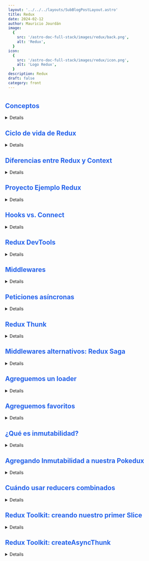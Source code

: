 ```yaml
---
layout: '../../../layouts/SubBlogPostLayout.astro'
title: Redux
date: 2024-02-12
author: Mauricio Jourdán
image:
  {
    src: '/astro-doc-full-stack/images/redux/back.png',
    alt: 'Redux',
  }
icon:
  {
    src: '/astro-doc-full-stack/images/redux/icon.png',
    alt: 'Logo Redux',
  }
description: Redux
draft: false
category: front
---
```


<style>
  h1 { color: #713f12; }
  h2 { color: #2563eb; }
  h3 { color: #a855f7; }
  img {
    width: 100%;
    height: 100%;
    object-fit: cover;
  }
  pre {
    padding: 10px;
  }

  table {
    border-collapse: collapse; /* Elimina el espacio entre las celdas */
    width: 100%; /* Ancho de la tabla */
    margin: 0 auto; /* Centrar la tabla */
  }

  th, td {
    border: 1px solid #ddd; /* Borde de las celdas */
    padding: 8px; /* Relleno de las celdas */
    text-align: left; /* Alineación del texto */
  }

  th {
    background-color: #f2f2f2; /* Color de fondo del encabezado */
    font-weight: bold; /* Peso de la fuente del encabezado */
  }

  tr:nth-child(even) {
    background-color: #f9f9f9; /* Color de fondo de las filas pares */
  }  
</style>

## Conceptos

<details>
DOC: https://es.redux.js.org/

<mark>Resux</mark> es una librería que nos ayuda a manejar el estado de nuestra aplicación.

**Necesitamos 3 cosas**:

- Dónde almancenar la información
- Cómo acceder a ella
- Cómo actualizarla

**Redux está basado en 3 principios**:

- Hay solo una única fuente de verdad (store) => La diferencia entre State y Store es que State es un objeto de tipo 'clave: valor' (aunque puede ser de otros tipos). El Store contiene al State y a otras cosas.
- El estado es de solo lectura (solo se actualiza con actions). No debemos modificarlo directamente.
- Los cabmios deben realizarse a través de funciones puras (reducers).

**Funciones puras**:

- Valor retornado cambia si la entrada cambia.
- Misma entrada, misma salida.
- Sin efectos colaterales
- Entrada: x -> Función Pura: f -> Salida: F(x)

**Reducers**:

- Calcular el nuevo estado basado en los parámetros (state, action).
- No modificar el estado directamente.
- No tener lógica asíncrona.

</details>

## Ciclo de vida de Redux

<details>

1. La UI se renderiza a partir del estado
2. El usuario ejecuta un evento que dispara una acción
3. La acción se envía al reducer
4. El reducer sabe cómo actualizar el store
5. El store contiene al state
6. volvemos al paso 1

<img style='width:600px; heigth: 600px; margin: 0 auto; display: block ' src="/astro-doc-full-stack/images/redux/ciclo-de-vida.webp" alt="Redux">

- El estado describe la condición actual de la aplicación, este estado “vive” dentro del store.
- La vista o UI se renderiza basada en este estado y cuando un evento (como un click) pasa el estado se actualiza basado en lo que pasó. No se actualiza directamente, es “disparado” hacía el reducer que es el encargado de saber como se actualizará el estado. Luego de que el cambio pasa y el estado se actualiza la UI se re-renderiza basada en el estado.
- Redux es una libreria “agnostica”, es decir, puede ser usada con cualquier capa en la UI o framework.

</details>

## Diferencias entre Redux y Context

<details>

Cuando un sistema es opaco y no determinista, es dífícil reproducir errores o agregar nuevas características. 

En react, generalmente pasamos datos desde componentes padres a hijos a través de props. Pero cuando tenemos componentes anidados, esto se vuelve complicado. Podemos tener muchos niveles de anidamiento y pasar props a través de todos los componentes puede ser tedioso y dificil de mantener.

A este problema se le llama **'prop drilling'**. Para solucionar esto, podemos usar Context API o algún sistema de gestión del estado.

### Context API

- ¿Qué hace? -> Evita hacer 'prop drilling' y podemos pasar las props de componentes padres a hijos de f orma sencilla.
- ¿Cuándo usarlo? -> Cuando usemos datos que no cambien mucho en nuestra aplicación.
- Se puede usar desde la versión 16.3 de React

### Redux vs Context API

- Depuración -> Redux tiene un depurador que nos permite viajar en el tiempo. Context API es un poco más difícil.
- Bundle size -> Context API ya viene integrado en React, así que es más ligero.
- Middlewares -> Redux es muy sencillo con esto.
- Curva aprendizaje -> Context API es mucho más fácil de entender. Redux es un nuevo paradigma.
- Rendering -> Redux previene renders innecesarios.

|Caracteristica|Redux|Context API|
|---|---|---|
|Depuración|Tiene un depurador que nos permite viajar en el tiempo.|Todo está conectado al mismo provider y no tiene una descripción clara y estandar acerca de los datos que cambian, esto hace que sea más díficil de depurar.|
|Bundle size|Necesitas librerias adicionales.|Viene integrado con React.|
|Middlewares|Permite extender fácilmente la funcionalidad de los disparadores lo cual nos permite que podamos crear middlewares que reciban la data antes de modificar el estado.|No es tan sencillo el manejo de esta caracteristica.|
|Curva de aprendizaje|Requiere de mas tiempo de estudio ya que está basado en un nuevo paradigma.|Posee una curva de aprendizaje sencilla.
|Rendering|Evita el renderizado innecesario|Hace que se renderizen los componentes asi no hayan cambiando.|

</details>

## Proyecto Ejemplo Redux

<details>

Para ejemplificar el uso de Redux vamos a desarrollar una pequeña App que nos permita buscar pokemones.

**Utilizaremos la API**: 
- https://pokeapi.co/ (DOC)
- https://pokeapi.co/api/v2/pokemon?limit=100000&offset=0

Existen varias formas de implementar Redux, 

- Método Connect 
- Hooks
- Toolkit (Recomendado por Redux)

### Comenzaremos con el método Connect.

En la carpeta /src crearemos 2 carpetas:

- actions: contendrá los **tipos de acciones** y **los action creators**. Los cambios que se pueden hacer en el estado.
  - index.js: Contiene los action creators. Un **action creator** es una función que retorna un action, retorna objeto con una propiedad type que describe la acción que se va a realizar.
  - types.js: exportamos los **tipos como constantes** para no utilizarlos como strings y evitar errores de tipeo.
- reducers: a teavés del estado inicial y las acciones, se actualiza el estado.
  - index.js: Contiene el reducer. Un **reducer** es una función que recibe el estado actual y una acción y retorna un nuevo estado.

<mark>Concexión de un componente a Redux</mark>:

En el App.js realizaremos la conexión de la App con Redux. Para ello utilizaremos la función **connect** de react-redux.

Para ello utilizamos 2 variables.

- **mapStateToProps**: es una función recibe nuestro estado y retorna un objeto cuyas propiedades van a ser enviadas a las props del componente que se está conectado a redux.
- **mapDispatchToProps**: es una función que recibe el dispatcher de redux y retorna un objeto que será mapedo a las propiedades con los action creatrors.
- **connect**: Es una función que conecta un componente de React a un store de Redux.

Finalmente, dentro de index.js crearemos el store y lo pasaremos a la aplicación a través del componente **Provider**.

- **Legacy_createStore**: Es una función que crea un store de Redux.
- **Provider**: Es un componente de React que provee el store a todos los componentes de la aplicación.

```bash
npm create vite@latest pokedux -- --template react
# npm create vite@latest pokedux -- --template react-ts
cd pokedux
npm install

npm install antd --save
npm install @ant-design/icons --save
npm install axios
npm install redux react-redux
```

```jsx
// main.jsx
import { StrictMode } from 'react';
import { createRoot } from 'react-dom/client';
import { pokemonsreducer } from './reducers/pokemons';
import { Provider } from 'react-redux';
import { legacy_createStore as createStore } from 'redux';

import './index.css';
import App from './App.jsx';

const store = createStore(pokemonsreducer);

createRoot(document.getElementById('root')).render(
  <StrictMode>
    <Provider store={store}>
      <App />
    </Provider>
  </StrictMode>
);
```

```jsx
// App.jsx

import 'antd/dist/reset.css';
import './App.css';

import { Col } from 'antd';
import { useEffect } from 'react';
import { connect } from 'react-redux';

import logo from '../src/assets/logo.svg';
import InputSearch from './components/InputSearch';
import PokemonList from './components/PokemonList';
import { getPokemon } from './api';
import { setPokemons as setPokemonsActions } from './actions';

function App({ pokemons, setPokemons }) {
  useEffect(() => {
    const fetchPokemons = async () => {
      const pokemonRes = await getPokemon();
      console.log('pokemonRes', pokemonRes);
      setPokemons(pokemonRes);
    };
    fetchPokemons();
  }, []);

  return (
    <div className='App'>
      <Col span={4} offset={10}>
        <img src={logo} alt='Pokedux' />
      </Col>
      <Col span={8} offset={8}>
        <InputSearch />
      </Col>
      <PokemonList pokemons={pokemons} />
    </div>
  );
}

// mapStateToProps
// es una función recibe nuestro estado y retorna un objeto cuyas propiedades van a ser enviadas 
// a las props del componente que se está conectado a redux.
// mapDispatchToProps
// es una función que recibe el dispatcher de redux y retorna un objeto 
// que será mapedo a las propiedades con los action creatrors

const mapStateToProps = (state) => ({
  pokemons: state.pokemons,
});

const mapDispatchToProps = (dispatch) => ({
  setPokemons: (value) => dispatch(setPokemonsActions(value)),
});

export default connect(mapStateToProps, mapDispatchToProps)(App);
```

```js
// /src/api/index.js
import axios from 'axios';

export const getPokemon = async () => {
  try {
    const { data } = await axios.get('https://pokeapi.co/api/v2/pokemon?limit=152');
    return data.results;
  } catch (error) {
    console.log('error', error);
  }
  // return axios
  //   .get('https://pokeapi.co/api/v2/pokemon?limit=152')
  //   .then((response) => response.data.results)
  //   .catch((error) => console.log('error', error));
};
```

```jsx
// /src/components/InputSearch.jsx
import { Input } from 'antd';

const InputSearch = () => {
  return <Input.Search placeholder='Search Pokemon' />;
};
export default InputSearch;
```

```jsx
// /src/components/PokemonList.jsx
import PokemonCard from './PokemonCard';
import './PokemonList.css';

const PokemonList = ({ pokemons }) => {
  return (
    <div className='PokemonList'>
      {pokemons?.map((pokemon) => {
        return <PokemonCard name={pokemon.name} key={pokemon.name} />;
      })}
    </div>
  );
};
export default PokemonList;
```

```jsx
// /src/components/PokemonCard.jsx
import { Card } from 'antd';
import Meta from 'antd/lib/card/Meta';
import { StarOutlined } from '@ant-design/icons';

const PokemonCard = ({ name }) => {
  return (
    <Card
      title={name}
      cover={
        <img
          alt='Ditto'
          src='https://raw.githubusercontent.com/PokeAPI/sprites/master/sprites/pokemon/shiny/132.png'
        />
      }
      extra={<StarOutlined />}
    >
      <Meta description='fire, magic' />
    </Card>
  );
};
export default PokemonCard;
```

```js
// /src/actions/index.js
import { SET_POKEMONS } from './types';

export const setPokemons = (payload) => ({
  type: SET_POKEMONS,
  payload,
});
```

```js
// /src/actions/types.js
export const SET_POKEMONS = 'SET_POKEMONS';
```

```js
// /src/reducers/pokemons.js
import { SET_POKEMONS } from '../actions/types';

const initialState = {
  pokemons: [],
};

export const pokemonsreducer = (state = initialState, action) => {
  switch (action.type) {
    case SET_POKEMONS:
      return {
        ...state,
        pokemons: action.payload,
      };
    default:
      return state;
  }
};
```

```css
/* /src/App.css */
#root {
    max-width: 1280px;
    margin: 0 auto;
    text-align: center;
}

.App {
    margin-top: 3rem;
}

.App img {
    margin-bottom: 3rem;
}
```

```css
/* /src/components/PokemonList.css */
.PokemonList {
    display: grid;
    grid-template-columns: repeat(auto-fill, minmax(250px, 1fr));
    /* grid-template-columns: repeat(4, 1fr); */
    gap: 2rem;
    margin-top: 3rem;
    padding: 0 3rem 3rem;
}
```

</details>

## Hooks vs. Connect

<details>

Redux nos proporciona una api con hooks listos para ser usados.

### useSelector vs Connect

- Bilerplate: useSelector es más limpio. No necesitamos definir mapStateToProps ni mapDispatchToProps para envolver nuestros componentes.
- Separación de responsabilidades: Connect tiene un punto a favor. El método connect crea un higth order component que es quien renderiza nuestro componente y le pasa el estado y las actions a través de props.
- Testing: de acuerdo a la separación de responsabilidades, es un poco más facil testear con connect, ya que al recibir el estado y dispatcher por props para testearlo solo enviamos props naturalmente. En cambio con los hooks necesitamos mockear el store y el dispatch o necesitamos conectar el compnente a Redux antes de poder testaerlo.

> <mark>**Nota**: Redux recomienda utilizar su hooks API.</mark>

Utilizar hooks API nos brinda mejor experiencia de desarrollo, es más sencillo de entender el ciclo de la información, es más compatible con TypeScritp.

Lectura: https://code.tutsplus.com/es/getting-started-with-redux-connecting-redux-with-react--cms-30352t

### Hooks API

De la API utilizaremos dos hooks:

- **useSelector**: Nos permite seleccionar (extraer) una parte del estado de Redux a través de una función selectora. Esta función **debe ser una función pura**. No debe depender de otras variables fuera de la función. Es equivalente a mapStateToProps. La diferencia es que useSelector guarda el valor en una variable y no se pasa por props.

El selector suscribe el componente al estado por lo que será llamado cada vez que se realice dispatch de una acción. Si el selector retorna el mismo valor que la última vez, el componente no se renderiza. Si el selector retorna un valor diferente, el componente se renderiza.

```jsx  
const pokemons = useSelector((state) => state.pokemons);
```
- **useDispatch**: Nos permite despachar acciones. Retorna una referencia a la función dispatch de Redux. Es equivalente a mapDispatchToProps. Lo utilizamos para disparar acciones.

```jsx
const dispatch = useDispatch();
dispatch(myAction());
```

En el ejemplo, vamos a reemplazar connect por hooks. Primero que nada ya no necesitaremos el método connect en el componente App, no utilizaremos props.

```jsx
// App.jsx

import 'antd/dist/reset.css';
import './App.css';

import { Col } from 'antd';
import { useEffect } from 'react';
import { useDispatch, useSelector } from 'react-redux';

import { getPokemon } from './api';
import { setPokemons } from './actions';
import logo from '../src/assets/logo.svg';
import InputSearch from './components/InputSearch';
import PokemonList from './components/PokemonList';

function App() {
  const pokemons = useSelector((state) => state.pokemons);
  const dispatch = useDispatch();

  useEffect(() => {
    const fetchPokemons = async () => {
      const pokemonRes = await getPokemon();
      console.log('pokemonRes', pokemonRes);
      dispatch(setPokemons(pokemonRes));
    };
    fetchPokemons();
  }, []);

  return (
    <div className='App'>
      <Col span={4} offset={10}>
        <img src={logo} alt='Pokedux' />
      </Col>
      <Col span={8} offset={8}>
        <InputSearch />
      </Col>
      <PokemonList pokemons={pokemons} />
    </div>
  );
}

export default App;
```

</details>

## Redux DevTools

<details>

Es una herramienta que nos ayuda a evaluar y depurar el estado de nuestra aplicación. Nos permite ver el estado de nuestra aplicación en cada momento, ver las acciones que se han disparado y ver el estado de la aplicación en cada momento.

Es una extensión que instalamos en nuestro navegador. Nos permite ver el estado, que acciones se están disparando, el payload de las acciones, y poder viajar en el tiempo parta evitar que se ejecuten determinadas acciones analizando cómo se comporta la aplicación.

Repositorio de devTools: https://github.com/reduxjs/redux-devtools

La extensión se encuentra disponible para Chrome, Firefox y Edge. Siguiendo el link podremos instalar la extensión de acuerdo al navegador que estemos utilizando.

Para utilizar devTools debemos agregar una línea de código en la creación del store.

```jsx
// main.jsx
import { StrictMode } from 'react';
import { createRoot } from 'react-dom/client';
import { pokemonsreducer } from './reducers/pokemons';
import { Provider } from 'react-redux';
import { legacy_createStore as createStore } from 'redux';

import './index.css';
import App from './App.jsx';

const store = createStore(
  pokemonsreducer,
  window.__REDUX_DEVTOOLS_EXTENSION__ && window.__REDUX_DEVTOOLS_EXTENSION__()
);

createRoot(document.getElementById('root')).render(
  <StrictMode>
    <Provider store={store}>
      <App />
    </Provider>
  </StrictMode>
);
```

Al ejecutar la aplicación, en el navegador podremos ver la extensión de Redux DevTools. Podremos ver el estado de la aplicación, las acciones que se están disparando y el payload de las acciones. realizando click sobre la extensión accdemos a la herramienta.

<img style='width:600px; heigth: 600px; margin: 0 auto; display: block ' src="/astro-doc-full-stack/images/redux/redux-devtools.png" alt="Redux">

Otra forma de acceder a la devTools es a través de la consola del navegador. En el inspector tendremos una nueva pestaña llamada Redux. 

</details>

## Middlewares

<details>

Un middleware es una pieza de código que entre que algo recibe un request y ese algo dá respuesta al request. Está técnica es muy utilizada en backend. 

En Redux, <mark>un middleware es una función que **se ejecuta entre el dispatch** de una acción **y la ejecución del reducer**</mark>.

De esta manera, podemos interceptar las acciones antes de que lleguen al reducer y realizar acciones como:

- Loggear las acciones
- Hacer peticiones HTTP
- Realizar acciones asíncronas
- Realizar acciones condicionales

### Repaso de terminología

- **Store creator (createStore)**: Es una función que crea un store de Redux.

- **enhancer (potenciador)**: Es una función de orden superior que envuelve el store de Redux para extender su funcionalidad. Toma un store creator y devuelve una versión potenciada del store creator. La línea que utilizamos para la devTools es un enhancer. Es un potenciador del estado, ya que extiende la funcionalidad del store. Algo similar ocurre con los middlewares.

- **compose**: Es una función que nos permite combinar funciones de derecha a izquierda. Lo utilizamos para tener múltiples potenciadores del store (enhancer).

Doc: https://es.redux.js.org/docs/api/compose.html
DOC: https://es.redux.js.org/docs/glosario.html


### Creando un middleware personalizado

Para crear un middleware personalizado, debemos crear una función que reciba el store y retorne una función que reciba el siguiente middleware y retorne una función que reciba la acción y retorne el resultado de la acción.

En el ejmplo vamos a crear un middleware que logee las acciones y otro que agregue un pokemon a la lista de pokemons.

El middleware es una Currying functions, recibe el store, y retorna una función que recibe el siguiente middleware, y retorna una función que recibe la acción que se va a disparar.

Next es una función que llamaremos cuando el middleware haya terminado su trabajo, y manda el action al reducer.

DOC Currying functions: https://es.javascript.info/currying-partials

Creamos una carpeta llamada middlewares y dentro de ella un archivo llamado index.js.

```js
// /src/middlewares/index.js
export const logger = (store) => (next) => (action) => {
  console.log('dispatching', action);
  const result = next(action);
  //console.log('next state', store.getState());
  return result;
};

export const featuring = (store) => (next) => (actionInfo) => {
  const featured = [{ name: 'eddie' }, ...actionInfo.action.payload];
  const updatedActionInfo = { ...actionInfo, action: { ...actionInfo.action, payload: featured } };
  next(updatedActionInfo);
};
```
```js
// main.jsx
import { StrictMode } from 'react';
import { createRoot } from 'react-dom/client';
import { pokemonsreducer } from './reducers/pokemons';
import { Provider } from 'react-redux';
import { applyMiddleware, compose, legacy_createStore as createStore } from 'redux';
import { featuring, logger } from './middlewares';

import './index.css';
import App from './App.jsx';

const composedEnhancers = compose(
  window.__REDUX_DEVTOOLS_EXTENSION__ && window.__REDUX_DEVTOOLS_EXTENSION__(),
  applyMiddleware(logger, featuring) // agrega los params que requiere el middleware
);

const store = createStore(pokemonsreducer, composedEnhancers);

createRoot(document.getElementById('root')).render(
  <StrictMode>
    <Provider store={store}>
      <App />
    </Provider>
  </StrictMode>
);

```

</details>

## Peticiones asíncronas

<details>

En el ejemplo anterior, utilizamos una petición asíncrona para obtener los pokemons pero a todos les colocamos la imágen de Ditto. Vamos a ver cómo podemos obtener la imágen de cada pokemon.

Para ello, vamos a crear una nueva petición de la imágen de cada pokemon. La url a la que debemos hacer la petición es la siguiente: https://pokeapi.co/api/v2/pokemon/{id}, que retorna mucho de detalle como habilidades, tipos, formas, etc. Puntaulmente nos interesan los srpites. 

```jsx
import 'antd/dist/reset.css';
import './App.css';

import { Col } from 'antd';
import { useEffect } from 'react';
import { useDispatch, useSelector } from 'react-redux';

import { getPokemon, getPokemonDetails } from './api';
import { setPokemons } from './actions';
import logo from '../src/assets/logo.svg';
import InputSearch from './components/InputSearch';
import PokemonList from './components/PokemonList';

function App() {
  const pokemons = useSelector((state) => state.pokemons);
  const dispatch = useDispatch();

  useEffect(() => {
    const fetchPokemons = async () => {
      const pokemonRes = await getPokemon();
      // console.log('pokemonRes', pokemonRes);
      const pokemonsDetailed = await Promise.all(
        pokemonRes.map((pokemon) => getPokemonDetails(pokemon))
      );
      dispatch(setPokemons(pokemonsDetailed));
    };
    fetchPokemons();
  }, []);

  return (
    <div className='App'>
      <Col span={4} offset={10}>
        <img src={logo} alt='Pokedux' />
      </Col>
      <Col span={8} offset={8}>
        <InputSearch />
      </Col>
      <PokemonList pokemons={pokemons} />
    </div>
  );
}

export default App;

```

```js
// /src/api/index.js
import axios from 'axios';

export const getPokemon = async () => {
  try {
    const { data } = await axios.get('https://pokeapi.co/api/v2/pokemon?limit=152');
    return data.results;
  } catch (error) {
    console.log('error', error);
  }
  // return axios
  //   .get('https://pokeapi.co/api/v2/pokemon?limit=152')
  //   .then((response) => response.data.results)
  //   .catch((error) => console.log('error', error));
};

export const getPokemonDetails = async (pokemon) => {
  try {
    const { data } = await axios.get(pokemon.url);
    return data;
  } catch (error) {
    console.log('error', error);
  }
};
```

```jsx
// /src/components/PokemonList.jsx
import PokemonCard from './PokemonCard';
import './PokemonList.css';

const PokemonList = ({ pokemons }) => {
  return (
    <div className='PokemonList'>
      {pokemons?.map((pokemon) => {
        return (
          <PokemonCard
            name={pokemon.name}
            image={pokemon.sprites.front_default}
            key={pokemon.name}
          />
        );
      })}
    </div>
  );
};
export default PokemonList;
```

```jsx
// /src/components/PokemonCard.jsx
import { Card } from 'antd';
import Meta from 'antd/lib/card/Meta';
import { StarOutlined } from '@ant-design/icons';

const PokemonCard = ({ name, image }) => {
  return (
    <Card title={name} cover={<img alt={name} src={image} />} extra={<StarOutlined />}>
      <Meta description='fire, magic' />
    </Card>
  );
};
export default PokemonCard;
```

</details>

## Redux Thunk

<details>

En el ejemplo anterior, utilizamos una petición asíncrona para obtener los pokemons y luego recorremos los pokemons para obtener la imágen de cada uno. Aquí no estamos separando correctamente las responsabilidades, es decir podemos mover esa lógica para no dejar esa responsabilidad al componente.

Podemos pasar la lógica a un action creator especial que no retorne solo el objeto plano de la accion, sin que retorne otra función que sea la que obtenga los datos de la API.

Con lo que vimos relacionado al store solo podemos trabajar con acciones sincrónicas, es decir, acciones que retornan un objeto plano. Para trabajar con acciones asíncronas, necesitamos una librería llamada **Redux Thunk**.

```bash
npm install redux-thunk
```

```jsx
// main.jsx
import { StrictMode } from 'react';
import { createRoot } from 'react-dom/client';
import { applyMiddleware, compose, legacy_createStore as createStore } from 'redux';
import { Provider } from 'react-redux';
import { thunk } from 'redux-thunk';

import { pokemonsreducer } from './reducers/pokemons';
import { logger } from './middlewares';
import App from './App.jsx';
import './index.css';

const conposeAlt = window.__REDUX_DEVTOOLS_EXTENSION_COMPOSE__ || compose;

const composedEnhancers = conposeAlt(
  applyMiddleware(thunk, logger) // agrega los params que requiere el middleware
);

const store = createStore(pokemonsreducer, composedEnhancers);

createRoot(document.getElementById('root')).render(
  <StrictMode>
    <Provider store={store}>
      <App />
    </Provider>
  </StrictMode>
);
```

```jsx  
// App.jsx
import 'antd/dist/reset.css';
import './App.css';

import { Col } from 'antd';
import { useEffect } from 'react';
import { useDispatch, useSelector } from 'react-redux';

import { getPokemon } from './api';
import { getPokemonsWithDetails } from './actions';
import logo from '../src/assets/logo.svg';
import InputSearch from './components/InputSearch';
import PokemonList from './components/PokemonList';

function App() {
  const pokemons = useSelector((state) => state.pokemons);
  const dispatch = useDispatch();

  useEffect(() => {
    const fetchPokemons = async () => {
      const pokemonRes = await getPokemon();
      dispatch(getPokemonsWithDetails(pokemonRes));
    };
    fetchPokemons();
  }, []);

  return (
    <div className='App'>
      <Col span={4} offset={10}>
        <img src={logo} alt='Pokedux' />
      </Col>
      <Col span={8} offset={8}>
        <InputSearch />
      </Col>
      <PokemonList pokemons={pokemons} />
    </div>
  );
}

export default App;
```

```js
// /src/actions/index.js
import { getPokemonDetails } from '../api';
import { SET_POKEMONS } from './types';

export const setPokemons = (payload) => ({
  type: SET_POKEMONS,
  payload,
});

export const getPokemonsWithDetails =
  (pokemons = []) =>
  async (dispatch) => {
    const pokemonsDetailed = await Promise.all(
      pokemons.map((pokemon) => getPokemonDetails(pokemon))
    );

    dispatch(setPokemons(pokemonsDetailed));
  };
```

```js
// /src/api/index.js
import axios from 'axios';

export const getPokemon = async () => {
  try {
    const { data } = await axios.get('https://pokeapi.co/api/v2/pokemon?limit=152');
    return data.results;
  } catch (error) {
    console.log('error', error);
  }
  // return axios
  //   .get('https://pokeapi.co/api/v2/pokemon?limit=152')
  //   .then((response) => response.data.results)
  //   .catch((error) => console.log('error', error));
};

export const getPokemonDetails = async (pokemon) => {
  try {
    const { data } = await axios.get(pokemon.url);
    return data;
  } catch (error) {
    console.log('error', error);
  }
};
```

Thunk nos ayudo para agregar lógica asíncrona a nuestras acciones. Thunk es una función que nos permite retornar otra función.

Thumk no es la única librería externa que nos permite trabajar con acciones asíncronas. La librería redux-saga es otra opción muy utilizada.

</details>

## Middlewares alternativos: Redux Saga

<details>

No implementaremos Redux Saga, pero es una librería que nos permite trabajar con acciones asíncronas. 

Haremos una comparación entre Thunk y Saga.

|Redux-thunk|Redux-saga|
|---|---|
|Less borleiplate code|More boilerplate code|
|Easy to understand as compared to redux-saga|Difficult to understand as there are multiple concepts to learn like generator functions and redux-saga effects|
|My be diffcult to scale up|Easy to scale up compared to reduc-thunk|
|Actions creators may hold too much async logic|Actions creators stay pure|
|May get difficult to test|Comparatively easy to test as all your async logic remains together|

DOC: https://www.paradigmadigital.com/dev/sagas-vs-thunk/

</details>

## Agreguemos un loader

<details>

```jsx
// App.jsx
import 'antd/dist/reset.css';
import './App.css';

import { Col, Spin } from 'antd';
import { useEffect } from 'react';
import { useDispatch, useSelector } from 'react-redux';

import { getPokemon } from './api';
import { getPokemonsWithDetails, setLoading } from './actions';
import logo from '../src/assets/logo.svg';
import InputSearch from './components/InputSearch';
import PokemonList from './components/PokemonList';

function App() {
  const pokemons = useSelector((state) => state.pokemons);
  const loading = useSelector((state) => state.loading);
  const dispatch = useDispatch();

  useEffect(() => {
    dispatch(setLoading(true));
    const fetchPokemons = async () => {
      const pokemonRes = await getPokemon();
      dispatch(getPokemonsWithDetails(pokemonRes));
      dispatch(setLoading(false));
    };
    fetchPokemons();
  }, []);

  return (
    <div className='App'>
      <Col span={4} offset={10}>
        <img src={logo} alt='Pokedux' />
      </Col>
      <Col span={8} offset={8}>
        <InputSearch />
      </Col>
      {loading ? <Spin spinning size='large' /> : <PokemonList pokemons={pokemons} />}
    </div>
  );
}

export default App;
```

```js
// /src/actions/types.js
export const SET_POKEMONS = 'SET_POKEMONS';
export const SET_LOADING = 'SET_LOADING';
```

```js
// /src/actions/index.js
import { getPokemonDetails } from '../api';
import { SET_LOADING, SET_POKEMONS } from './types';

export const setPokemons = (payload) => ({
  type: SET_POKEMONS,
  payload,
});

export const setLoading = (payload) => ({
  type: SET_LOADING,
  payload,
});

export const getPokemonsWithDetails =
  (pokemons = []) =>
  async (dispatch) => {
    const pokemonsDetailed = await Promise.all(
      pokemons.map((pokemon) => getPokemonDetails(pokemon))
    );

    dispatch(setPokemons(pokemonsDetailed));
  };
```

```js
// /src/reducers/pokemons.js
import { SET_POKEMONS, SET_LOADING } from '../actions/types';

const initialState = {
  pokemons: [],
  loading: false,
};

export const pokemonsreducer = (state = initialState, action) => {
  switch (action.type) {
    case SET_POKEMONS:
      return {
        ...state,
        pokemons: action.payload,
      };
    case SET_LOADING:
      return {
        ...state,
        loading: action.payload,
      };
    default:
      return state;
  }
};
```

</details>

## Agreguemos favoritos

<details>

```jsx
// App.jsx
import 'antd/dist/reset.css';
import './App.css';

import { Col, Spin } from 'antd';
import { useEffect } from 'react';
import { useDispatch, useSelector } from 'react-redux';

import { getPokemon } from './api';
import { getPokemonsWithDetails, setLoading } from './actions';
import logo from '../src/assets/logo.svg';
import InputSearch from './components/InputSearch';
import PokemonList from './components/PokemonList';

function App() {
  const pokemons = useSelector((state) => state.pokemons);
  const loading = useSelector((state) => state.loading);
  const dispatch = useDispatch();

  useEffect(() => {
    dispatch(setLoading(true));
    const fetchPokemons = async () => {
      const pokemonRes = await getPokemon();
      dispatch(getPokemonsWithDetails(pokemonRes));
      dispatch(setLoading(false));
    };
    fetchPokemons();
  }, []);

  return (
    <div className='App'>
      <Col span={4} offset={10}>
        <img src={logo} alt='Pokedux' />
      </Col>
      <Col span={8} offset={8}>
        <InputSearch />
      </Col>
      {loading ? <Spin spinning size='large' /> : <PokemonList pokemons={pokemons} />}
    </div>
  );
}

export default App;
```

```jsx
// /src/components/PokemonList.jsx
import PokemonCard from './PokemonCard';
import './PokemonList.css';

const PokemonList = ({ pokemons }) => {
  return (
    <div className='PokemonList'>
      {pokemons?.map((pokemon) => {
        return (
          <PokemonCard
            name={pokemon.name}
            image={pokemon.sprites.front_default}
            types={pokemon.types}
            id={pokemon.id}
            favorite={pokemon.favorite}
            key={pokemon.name}
          />
        );
      })}
    </div>
  );
};
export default PokemonList;
```

```jsx
// /src/components/PokemonCard.jsx
import { useDispatch } from 'react-redux';
import { Card } from 'antd';
import Meta from 'antd/lib/card/Meta';

import StarButton from './StarButton';
import { setFavorite } from '../actions';

const PokemonCard = ({ name, image, types, id, favorite }) => {
  const dispatch = useDispatch();
  const typesString = types.map((type) => type.type.name).join(', ');

  const handleOnCLick = () => {
    dispatch(setFavorite({ pokemonId: id }));
  };

  return (
    <Card
      title={name}
      cover={<img alt={name} src={image} />}
      extra={<StarButton isFavorite={favorite} onClick={handleOnCLick} />}
    >
      <Meta description={typesString} />
    </Card>
  );
};
export default PokemonCard;
```

```jsx
// /src/components/StarButton.jsx
import { StarFilled, StarOutlined } from '@ant-design/icons';
import { Button } from 'antd';

const StarButton = ({ isFavorite, onClick }) => {
  const Icon = isFavorite ? <StarFilled /> : <StarOutlined />;
  return <Button onClick={onClick} icon={Icon} />;
};
export default StarButton;
```

```js
// /src/actions/index.js
import { getPokemonDetails } from '../api';
import { SET_FAVORITE, SET_LOADING, SET_POKEMONS } from './types';

export const setPokemons = (payload) => ({
  type: SET_POKEMONS,
  payload,
});

export const setLoading = (payload) => ({
  type: SET_LOADING,
  payload,
});

export const setFavorite = (payload) => ({
  type: SET_FAVORITE,
  payload,
});

export const getPokemonsWithDetails =
  (pokemons = []) =>
  async (dispatch) => {
    const pokemonsDetailed = await Promise.all(
      pokemons.map((pokemon) => getPokemonDetails(pokemon))
    );

    dispatch(setPokemons(pokemonsDetailed));
  };
```
```js
// /src/actions/types.js
export const SET_POKEMONS = 'SET_POKEMONS';
export const SET_LOADING = 'SET_LOADING';
export const SET_FAVORITE = 'SET_FAVORITE';
```

```js
// /src/reducers/pokemons.js
import { SET_POKEMONS, SET_LOADING, SET_FAVORITE } from '../actions/types';

const initialState = {
  pokemons: [],
  loading: false,
};

export const pokemonsreducer = (state = initialState, action) => {
  switch (action.type) {
    case SET_POKEMONS:
      return {
        ...state,
        pokemons: action.payload,
      };
    case SET_FAVORITE: {
      const newPokemonList = [...state.pokemons];
      const currentPokemonIndex = newPokemonList.findIndex(
        (pokemon) => pokemon.id === action.payload.pokemonId
      );

      if (currentPokemonIndex < 0) {
        return state;
      } else {
        newPokemonList[currentPokemonIndex].favorite =
          !newPokemonList[currentPokemonIndex].favorite;
        return { ...state, pokemons: newPokemonList };
      }
    }

    case SET_LOADING:
      return {
        ...state,
        loading: action.payload,
      };
    default:
      return state;
  }
};
```

</details>

## ¿Qué es inmutabilidad?

<details>

Inmutabilidad: algo que no puede ser cambiado luego de ser creado. 

Redux no indicará a la UI que debe renderizar nuevamente, **si su estado inicial y el estado retornado son exactamente iguales**.

### ¿Cómo trabajar la inmutabilidad con JavasScript?

Existen varias maneras de trabajar la inmutabilidad en JavaScript. Mencionaremos solo dos:

- Object.assign
- Spread operator

```jsx
const updateAge = (userInfo) => {
  // Mutable
  // userInfo.age = userInfo.age + 1;
  // return userInfo;

  // Al mutar el objeto userInfo, redux no será capaz de identificar el cambio entre el objeto inincial y el retornado,
  // no será capaz de detectar el cambio y no renderizará nuevamente la UI.

  // Inmutable Object.assign
  // return Object.assign({}, userInfo, {
  //   age: userInfo.age + 1,
  // });

  // Inmutable Spread operator
  return {
    ...userInfo,
    age: userInfo.age + 1,
  };
}

const userInfo = {
  name: 'Miguel',
  age: 23,
  email: 'miguel@platzi.com'
}

console.log('userInfo BEFORE: ', userInfo);

const updatedInfo = updateAge(userInfo);

console.log('userInfo AFTER: ', userInfo);
console.log('updatedInfo: ', updateAge(updatedInfo));
```

Pero la inmutabilidad también tiene desventajas:

- Generación constante de objetos -> Problema de performance si no conocemos el garbage collector, o no eliminamos los objetos de memoria.
- Propenso a errores humanos
- Menos trazabilidad

Para evitar estos problemas, podemos utilizar immutable Js.

</details>

## Agregando Inmutabilidad a nuestra Pokedux

<details>

```bash
npm install immutable
```

Immutable es una librería que nos permite trabajar con objetos inmutables. Utiliza estructuras de datos especiales como Set, Map, List

Recomiendo ampliamente el uso de la librería **"immer"** en ves de el uso de "immutable", puesto que es mucho más facil de utilizar y no necesitas de más complejidad que el código basico para el uso de redux, es decir, no necesitas metodos get o set u setIn, Es muy facil de utilizar ya que solo necesitamos usar su método produce para que realice la inmutabilidad por su cuenta. Documentación / guía paso a paso del uso de immer: https://immerjs.github.io/immer/

Para la siguiente clase y el uso de combineReducers, se necesita instalar "redux-immer". Ésta es su guía de implementación: https://github.com/salvoravida/redux-immer

</details>

## Cuándo usar reducers combinados

<details>

En nuestro estado tenemos dos propiedades que se encargan de dos cosas diferentes: pokemons y loading. En este caso, podríamos utilizar combineReducers (helper de Redux) para separar la lógica de los reducers.

No es obligatorio utilizar combineReducers, pero es una buena práctica cuando tenemos un estado con muchas propiedades y cada propiedad tiene su propio reducer.

```jsx
// main.jsx
import { StrictMode } from 'react';
import { createRoot } from 'react-dom/client';
import { applyMiddleware, compose, createStore } from 'redux';
import { Provider } from 'react-redux';
import { thunk } from 'redux-thunk';

import rootReducer from './reducers/rootReducer';
import { logger } from './middlewares';
import App from './App.jsx';
import './index.css';

const composeAlt = window.__REDUX_DEVTOOLS_EXTENSION_COMPOSE__ || compose;

const composedEnhancers = composeAlt(
  applyMiddleware(thunk, logger) // agrega los params que requiere el middleware
);

const store = createStore(rootReducer, composedEnhancers);

console.log('store', store.getState());

createRoot(document.getElementById('root')).render(
  <StrictMode>
    <Provider store={store}>
      <App />
    </Provider>
  </StrictMode>
);
```

```jsx
// App.jsx
import 'antd/dist/reset.css';
import './App.css';

import { Col, Spin } from 'antd';
import { useEffect } from 'react';
import { shallowEqual, useDispatch, useSelector } from 'react-redux';

import { getPokemon } from './api';
import { getPokemonsWithDetails, setLoading } from './actions';
import logo from '../src/assets/logo.svg';
import InputSearch from './components/InputSearch';
import PokemonList from './components/PokemonList';

function App() {
  const pokemons = useSelector((state) => state.data.pokemons, shallowEqual);
  const loading = useSelector((state) => state.ui.loading);
  const dispatch = useDispatch();

  useEffect(() => {
    dispatch(setLoading(true));
    const fetchPokemons = async () => {
      const pokemonRes = await getPokemon();
      dispatch(getPokemonsWithDetails(pokemonRes));
      dispatch(setLoading(false));
    };
    fetchPokemons();
  }, []);

  console.log('pokemons', pokemons);
  console.log('ui', loading);

  return (
    <div className='App'>
      <Col span={4} offset={10}>
        <img src={logo} alt='Pokedux' />
      </Col>
      <Col span={8} offset={8}>
        <InputSearch />
      </Col>
      {loading ? <Spin spinning size='large' /> : <PokemonList pokemons={pokemons} />}
    </div>
  );
}

export default App;
```
```js
// /src/reducers/rootReducer.js
import { combineReducers } from 'redux';
import { pokemonsReducer } from './pokemons';
import { uiReducer } from './ui';

const rootReducer = combineReducers({
  data: pokemonsReducer,
  ui: uiReducer,
});

export default rootReducer;
```

```js
// /src/reducers/pokemons.js
import { SET_FAVORITE, SET_POKEMONS } from '../actions/types';

const initialState = {
  pokemons: [],
};

export const pokemonsReducer = (state = initialState, action) => {
  switch (action.type) {
    case SET_POKEMONS:
      return {
        ...state,
        pokemons: action.payload,
      };
    case SET_FAVORITE: {
      const newPokemonList = [...state.pokemons];
      const currentPokemonIndex = newPokemonList.findIndex(
        (pokemon) => pokemon.id === action.payload.pokemonId
      );

      if (currentPokemonIndex < 0) {
        return state;
      } else {
        newPokemonList[currentPokemonIndex].favorite =
          !newPokemonList[currentPokemonIndex].favorite;
        return { ...state, pokemons: newPokemonList };
      }
    }

    default:
      return state;
  }
};

```
```js
// /src/reducers/ui.js
import { SET_LOADING } from '../actions/types';

const initialState = {
  loading: false,
};

export const uiReducer = (state = initialState, action) => {
  switch (action.type) {
    case SET_LOADING:
      return {
        ...state,
        loading: action.payload,
      };
    default:
      return state;
  }
};

```

Finalmente, debemos considerar el uso de **shallowEqual** en el useSelector para evitar renderizados innecesarios. shallowEqual es una función que compara dos objetos y retorna true si son iguales y false si son diferentes. 

Cuando utilizamos useSelector, por defecto, compara las referencias de los objetos (recordemos que utilizamos inmutabilidad, **siempre será una referencia distinta**). Si utilizamos shallowEqual, compara los valores de los objetos. 

En el useSelector de loading, no es necesario utilizar shallowEqual, ya que es un valor primitivo.

</details>

## Redux Toolkit: creando nuestro primer Slice

<details>

Hasta el momento para manejar el estado tenemos que utilizar los actions types, actions creators y reducers. Redux Toolkit nos permite simplificar la creación de estos elementos.

Redux Toolkit es una librería que nos permite trabajar con Redux de una manera más sencilla. Nos permite trabajar con slices, que son pequeñas porciones de nuestro estado. Llegó para resolver los siguientes problemas:

- Demmasiado boilerplate para obtener el resultado
- Dependencia de librerías como redux-thunk o redux-saga
- La curva de aprendizaje hast para la configuración de Redux es elevada

Por ejemplo, para la inmutabilidad utiliza immer, pero lo utiliza internamente, nos abstraemos de la utilización de librerías. 

Y, por otro lado, a través de los Slices, es mucho más fácil trabajar con Redux.

```bash
npm install @reduxjs/toolkit
```

```js
// /src/slices/dataSlice.js
import { createSlice } from '@reduxjs/toolkit';

const initialState = {
  pokemons: [],
};

export const dataSlice = createSlice({
  name: 'data',
  initialState,
  reducers: {
    setPokemons: (state, action) => {
      // conveción de nombre
      // nombre del slice / nombre del action creator
      // 'data/setPokemons';
      state.data = action.payload;
      // parece que mutamos el estado,
      // pero Toolkit utiliza immer para hacerlo de forma inmutable
    },
    setFavorite: (state, action) => {
      const currentPokemonIndex = state.pokemons.findIndex(
        (pokemon) => pokemon.id === action.payload.pokemonId
      );

      if (currentPokemonIndex >= 0) {
        const isFavorite = state.pokemons[currentPokemonIndex].favorite;
        state.pokemons[currentPokemonIndex].favorite = !isFavorite;
      }
    },
  },
});

export const { setPokemons, setFavorite } = dataSlice.actions;
export default dataSlice.reducer;
```

```js
// /src/reducers/rootReducer.js
import { combineReducers } from 'redux';
import dataReducer from '../slices/dataSlice';

const rootReducer = combineReducers({
  data: dataReducer,
});

export default rootReducer;
```

</details>

## Redux Toolkit: createAsyncThunk

<details>

DOC: https://redux-toolkit.js.org/introduction/getting-started

Veremos como podemos utilizar createAsyncThunk para manejar acciones asíncronas.

```js
// /src/slices/dataSlice.js
import { createSlice, createAsyncThunk } from '@reduxjs/toolkit';
import { getPokemon, getPokemonDetails } from '../api';
import { setLoading } from './uiSlice';

const initialState = {
  pokemons: [],
};

export const fetchPokemonmsWithDetails = createAsyncThunk(
  // action
  'data/fetchPokemonmsWithDetails',
  // callback
  async (_, { dispatch }) => {
    dispatch(setLoading(true));
    const pokemonsRes = await getPokemon();
    const pokemonsDetailed = await Promise.all(
      pokemonsRes.map((pokemon) => getPokemonDetails(pokemon))
    );
    console.log('pokemonsDetailed', pokemonsDetailed);
    dispatch(setPokemons(pokemonsDetailed));
    dispatch(setLoading(false));
  }
);

export const dataSlice = createSlice({
  name: 'data',
  initialState,
  reducers: {
    setPokemons: (state, action) => {
      // conveción de nombre
      // nombre del slice / nombre del action creator
      // 'data/setPokemons';
      state.pokemons = action.payload;
      // parece que mutamos el estado,
      // pero Toolkit utiliza immer para hacerlo de forma inmutable
    },
    setFavorite: (state, action) => {
      const currentPokemonIndex = state.pokemons.findIndex(
        (pokemon) => pokemon.id === action.payload.pokemonId
      );

      if (currentPokemonIndex >= 0) {
        const isFavorite = state.pokemons[currentPokemonIndex].favorite;
        state.pokemons[currentPokemonIndex].favorite = !isFavorite;
      }
    },
  },
});

export const { setPokemons, setFavorite } = dataSlice.actions;
export default dataSlice.reducer;
```

```js 
// /src/slices/uiSlice.js
import { createSlice } from '@reduxjs/toolkit';

const initialState = {
  loading: false,
};

export const uiSlice = createSlice({
  name: 'ui',
  initialState,
  reducers: {
    setLoading: (state, action) => {
      state.loading = action.payload;
    },
  },
});

export const { setLoading } = uiSlice.actions;
export default uiSlice.reducer;
```

```js
// /src/reducers/rootReducer.js
import { combineReducers } from 'redux';
import dataReducer from '../slices/dataSlice';
import uiReducer from '../slices/uiSlice';

const rootReducer = combineReducers({
  data: dataReducer,
  ui: uiReducer,
});

export default rootReducer;
```

```jsx
// /src/App.jsx
import 'antd/dist/reset.css';
import './App.css';

import { Col, Spin } from 'antd';
import { useEffect } from 'react';
import { shallowEqual, useDispatch, useSelector } from 'react-redux';

import logo from '../src/assets/logo.svg';
import InputSearch from './components/InputSearch';
import PokemonList from './components/PokemonList';
import { fetchPokemonmsWithDetails } from './slices/dataSlice';

function App() {
  const pokemons = useSelector((state) => state.data.pokemons, shallowEqual);
  const loading = useSelector((state) => state.ui.loading);
  const dispatch = useDispatch();

  useEffect(() => {
    dispatch(fetchPokemonmsWithDetails());
  }, []);

  console.log('pokemons', pokemons);
  console.log('ui', loading);

  return (
    <div className='App'>
      <Col span={4} offset={10}>
        <img src={logo} alt='Pokedux' />
      </Col>
      <Col span={8} offset={8}>
        <InputSearch />
      </Col>
      {loading ? <Spin spinning size='large' /> : <PokemonList pokemons={pokemons} />}
    </div>
  );
}

export default App;
```

```jsx
// /src/components/PokemonCard.jsx
import { useDispatch } from 'react-redux';
import { Card } from 'antd';
import Meta from 'antd/lib/card/Meta';

import StarButton from './StarButton';
import { setFavorite } from '../slices/dataSlice';

const PokemonCard = ({ name, image, types, id, favorite }) => {
  const dispatch = useDispatch();
  const typesString = types.map((type) => type.type.name).join(', ');

  const handleOnCLick = () => {
    dispatch(setFavorite({ pokemonId: id }));
  };

  return (
    <Card
      title={name}
      cover={<img alt={name} src={image} />}
      extra={<StarButton isFavorite={favorite} onClick={handleOnCLick} />}
    >
      <Meta description={typesString} />
    </Card>
  );
};
export default PokemonCard;
```
</details>